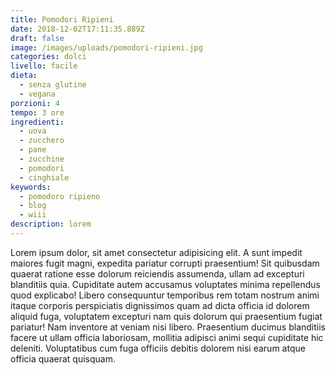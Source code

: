 ```yaml
---
title: Pomodori Ripieni
date: 2018-12-02T17:11:35.889Z
draft: false
image: /images/uploads/pomodori-ripieni.jpg
categories: dolci
livello: facile
dieta:
  - senza glutine
  - vegana
porzioni: 4
tempo: 3 ore
ingredienti:
  - uova
  - zucchero
  - pane
  - zucchine
  - pomodori
  - cinghiale
keywords:
  - pomodoro ripieno
  - blog
  - wiii
description: lorem
---
```

Lorem ipsum dolor, sit amet consectetur adipisicing elit. A sunt impedit maiores fugit magni, expedita pariatur corrupti praesentium! Sit quibusdam quaerat ratione esse dolorum reiciendis assumenda, ullam ad excepturi blanditiis quia. Cupiditate autem accusamus voluptates minima repellendus quod explicabo! Libero consequuntur temporibus rem totam nostrum animi itaque corporis perspiciatis dignissimos quam ad dicta officia id dolorem aliquid fuga, voluptatem excepturi nam quis dolorum qui praesentium fugiat pariatur! Nam inventore at veniam nisi libero. Praesentium ducimus blanditiis facere ut ullam officia laboriosam, mollitia adipisci animi sequi cupiditate hic deleniti. Voluptatibus cum fuga officiis debitis dolorem nisi earum atque officia quaerat quisquam.
